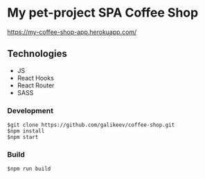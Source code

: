 # My pet-project SPA Coffee Shop

https://my-coffee-shop-app.herokuapp.com/

## Technologies

- JS
- React Hooks
- React Router
- SASS

### Development
```
$git clone https://github.com/galikeev/coffee-shop.git
$npm install
$npm start
```

### Build
```
$npm run build
```
